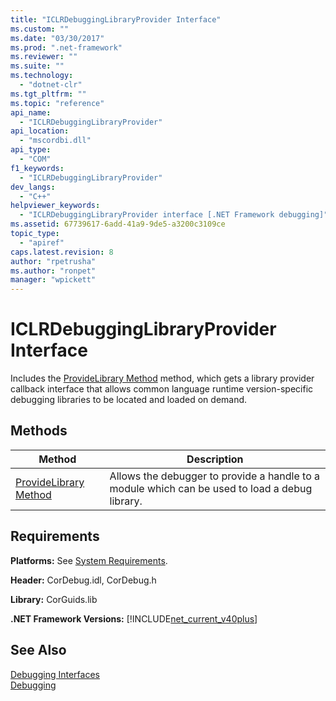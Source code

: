 ```yaml
---
title: "ICLRDebuggingLibraryProvider Interface"
ms.custom: ""
ms.date: "03/30/2017"
ms.prod: ".net-framework"
ms.reviewer: ""
ms.suite: ""
ms.technology: 
  - "dotnet-clr"
ms.tgt_pltfrm: ""
ms.topic: "reference"
api_name: 
  - "ICLRDebuggingLibraryProvider"
api_location: 
  - "mscordbi.dll"
api_type: 
  - "COM"
f1_keywords: 
  - "ICLRDebuggingLibraryProvider"
dev_langs: 
  - "C++"
helpviewer_keywords: 
  - "ICLRDebuggingLibraryProvider interface [.NET Framework debugging]"
ms.assetid: 67739617-6add-41a9-9de5-a3200c3109ce
topic_type: 
  - "apiref"
caps.latest.revision: 8
author: "rpetrusha"
ms.author: "ronpet"
manager: "wpickett"
---
```

# ICLRDebuggingLibraryProvider Interface
Includes the [ProvideLibrary Method](../../../../docs/framework/unmanaged-api/debugging/iclrdebugginglibraryprovider-providelibrary-method.md) method, which gets a library provider callback interface that allows common language runtime version-specific debugging libraries to be located and loaded on demand.  
  
## Methods  
  
|Method|Description|  
|------------|-----------------|  
|[ProvideLibrary Method](../../../../docs/framework/unmanaged-api/debugging/iclrdebugginglibraryprovider-providelibrary-method.md)|Allows the debugger to provide a handle to a module which can be used to load a debug library.|  
  
## Requirements  
 **Platforms:** See [System Requirements](../../../../docs/framework/get-started/system-requirements.md).  
  
 **Header:** CorDebug.idl, CorDebug.h  
  
 **Library:** CorGuids.lib  
  
 **.NET Framework Versions:** [!INCLUDE[net_current_v40plus](../../../../includes/net-current-v40plus-md.md)]  
  
## See Also  
 [Debugging Interfaces](../../../../docs/framework/unmanaged-api/debugging/debugging-interfaces.md)   
 [Debugging](../../../../docs/framework/unmanaged-api/debugging/index.md)
